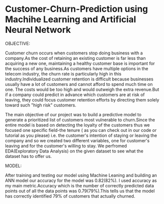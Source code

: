 # Customer-Churn-Prediction using Machihe Learning and Artificial Neural Network
OBJECTIVE:

Customer churn occurs when customers stop doing business with a company.As the cost of retaining an existing customer is far less than acquiring a new one, maintaining a healthy customer base is important for the success of any business.As customers have multiple options in the telecom industry, the churn rate is particularly high in this industry.Individualized customer retention is difficult because businesses usually have a lot of customers and cannot afford to spend much time on one. The costs would be too high and would outweigh the extra revenue.But if a company could predict in advance which customers are at risk of leaving, they could focus customer retention efforts by directing them solely toward such "high risk" customers.

The main objective of our project was to build a predictive model to generate a prioritized list of customers most vulnerable to churn.Since the entire model is based on detecting the loyalty of  the customers thus we focused one specific field-the tenure ( as you can check out in our code or tutorial as you please) i.e. the customer's intention of staying or leaving the company and so we created two different variables, one for customer's leaving  and for the customer's willing to stay. We perfromed EDA(Exploratory Data Analysis) on the given dataset to see what the dataset has to offer us.

MODEL:

After training and testing our model using Machine Leaning and building an ANN model our accuracy for the model was 0.82(82%). I used accuracy as my main metric.Accuracy which is the number of correctly predicted data points out of all the data points was 0.79(79%).This tells us that the model has correctly identified 79% of customers that actually churned.
